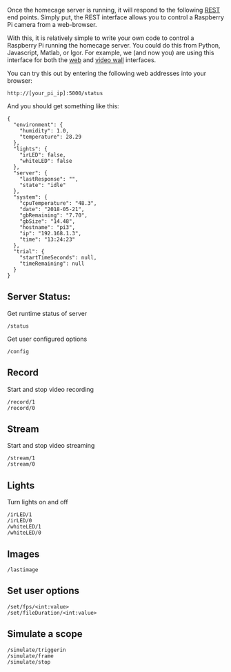 Once the homecage server is running, it will respond to the following [REST][rest] end points. Simply put, the REST interface allows you to control a Raspberry Pi camera from a web-browser.

With this, it is relatively simple to write your own code to control a Raspberry Pi running the homecage server. You could do this from Python, Javascript, Matlab, or Igor. For example, we (and now you) are using this interface for both the [web][web] and [video wall][videowall] interfaces.

You can try this out by entering the following web addresses into your browser:

	http://[your_pi_ip]:5000/status
	
And you should get something like this:

```
{
  "environment": {
    "humidity": 1.0,
    "temperature": 28.29
  },
  "lights": {
    "irLED": false,
    "whiteLED": false
  },
  "server": {
    "lastResponse": "",
    "state": "idle"
  },
  "system": {
    "cpuTemperature": "48.3",
    "date": "2018-05-21",
    "gbRemaining": "7.70",
    "gbSize": "14.48",
    "hostname": "pi3",
    "ip": "192.168.1.3",
    "time": "13:24:23"
  },
  "trial": {
    "startTimeSeconds": null,
    "timeRemaining": null
  }
}
```


## Server Status: 

Get runtime status of server

    /status

Get user configured options

    /config 
    
## Record

Start and stop video recording

    /record/1 
    /record/0 

## Stream

Start and stop video streaming

    /stream/1 
    /stream/0 

## Lights

Turn lights on and off

    /irLED/1 
    /irLED/0 
    /whiteLED/1 
    /whiteLED/0 

## Images 

    /lastimage 

## Set user options

    /set/fps/<int:value> 
    /set/fileDuration/<int:value> 

## Simulate a scope

	/simulate/triggerin
	/simulate/frame
	/simulate/stop

[rest]: https://en.wikipedia.org/wiki/Representational_state_transfer
[web]: web-interface.md
[videowall]: videowall.md

